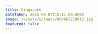 ```yaml
---
title: Singapore
dateTaken: 2025-06-07T15:11:00.000Z
image: /assets/uploads/004667210012.jpg
featured: false
---
```


